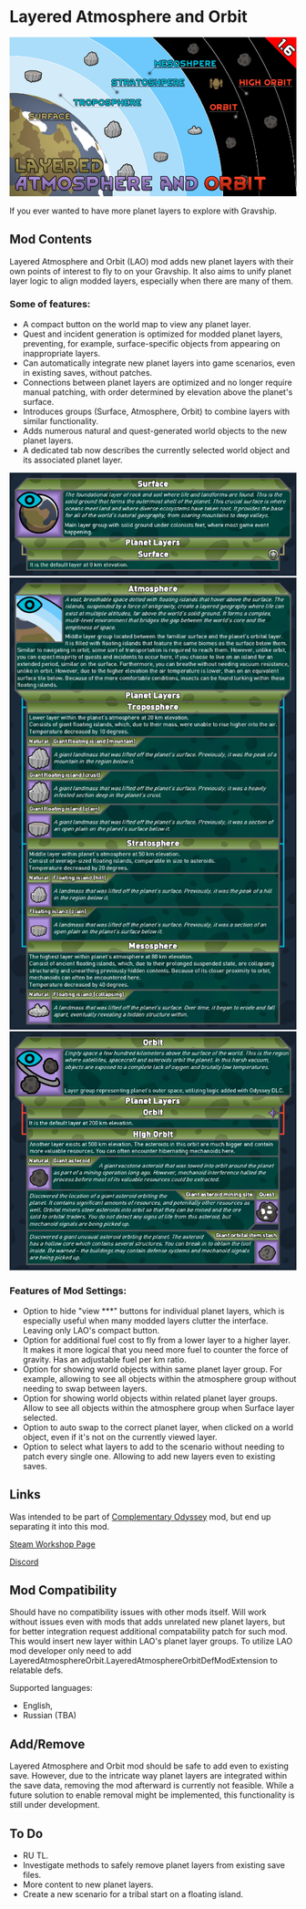 # Layered Atmosphere and Orbit

![Text](/Mod%20Page/Images/Layered%20Atmosphere%20and%20Orbit.png)

If you ever wanted to have more planet layers to explore with Gravship.

## Mod Contents

Layered Atmosphere and Orbit (LAO) mod adds new planet layers with their own points of interest to fly to on your Gravship. It also aims to unify planet layer logic to align modded layers, especially when there are many of them.

### Some of features:

* A compact button on the world map to view any planet layer.
* Quest and incident generation is optimized for modded planet layers, preventing, for example, surface-specific objects from appearing on inappropriate layers.
* Can automatically integrate new planet layers into game scenarios, even in existing saves, without patches.
* Connections between planet layers are optimized and no longer require manual patching, with order determined by elevation above the planet's surface.
* Introduces groups (Surface, Atmosphere, Orbit) to combine layers with similar functionality.
* Adds numerous natural and quest-generated world objects to the new planet layers.
* A dedicated tab now describes the currently selected world object and its associated planet layer.

![Text](/Mod%20Page/Images/Content/LAODesc1.png)
![Text](/Mod%20Page/Images/Content/LAODesc2.png)
![Text](/Mod%20Page/Images/Content/LAODesc3.png)

### Features of Mod Settings:

* Option to hide "view ***" buttons for individual planet layers, which is especially useful when many modded layers clutter the interface. Leaving only LAO's compact button.
* Option for additional fuel cost to fly from a lower layer to a higher layer. It makes it more logical that you need more fuel to counter the force of gravity. Has an adjustable fuel per km ratio.
* Option for showing world objects within same planet layer group. For example, allowing to see all objects within the atmosphere group without needing to swap between layers.
* Option for showing world objects within related planet layer groups. Allow to see all objects within the atmosphere group when Surface layer selected.
* Option to auto swap to the correct planet layer, when clicked on a world object, even if it's not on the currently viewed layer.
* Option to select what layers to add to the scenario without needing to patch every single one. Allowing to add new layers even to existing saves.

## Links

Was intended to be part of [Complementary Odyssey](https://steamcommunity.com/sharedfiles/filedetails/?id=3546612303) mod, but end up separating it into this mod.

[Steam Workshop Page](https://steamcommunity.com/sharedfiles/filedetails/?id=3546612303)

[Discord](https://discord.gg/tKsBgzzTsG)

## Mod Compatibility

Should have no compatibility issues with other mods itself. Will work without issues even with mods that adds unrelated new planet layers, but for better integration request additional compatability patch for such mod. This would insert new layer within LAO's planet layer groups. To utilize LAO mod developer only need to add LayeredAtmosphereOrbit.LayeredAtmosphereOrbitDefModExtension to relatable defs.

Supported languages:
* English,
* Russian (TBA)

## Add/Remove

Layered Atmosphere and Orbit mod should be safe to add even to existing save. However, due to the intricate way planet layers are integrated within the save data, removing the mod afterward is currently not feasible. While a future solution to enable removal might be implemented, this functionality is still under development.

## To Do

- RU TL.
- Investigate methods to safely remove planet layers from existing save files.
- More content to new planet layers.
- Create a new scenario for a tribal start on a floating island.